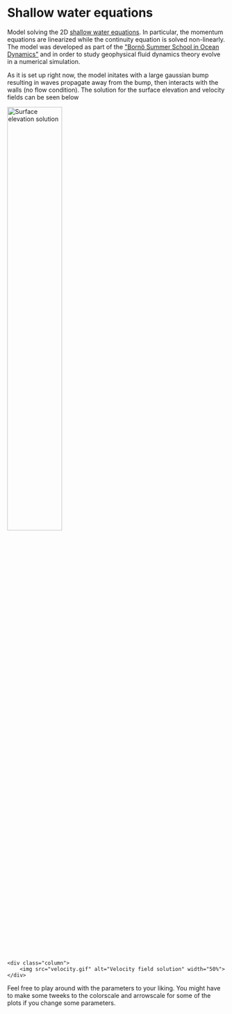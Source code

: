 # Shallow water equations
Model solving the 2D [shallow water equations](https://en.wikipedia.org/wiki/Shallow_water_equations). In particular, the momentum equations are linearized while the continuity equation is solved non-linearly. The model was developed as part of the ["Bornö Summer School in Ocean Dynamics"](https://chess.w.uib.no/event/borno-summer-school-practice/) and in order to study geophysical fluid dynamics theory evolve in a numerical simulation.

As it is set up right now, the model initates with a large gaussian bump resulting in waves propagate away from the bump, then interacts with the walls (no flow condition). The solution for the surface elevation and velocity fields can be seen below

<div class="row">
	<div class="column">
		<img src="surface.gif" alt="Surface elevation solution" width="50%">
	</div>

	<div class="column">
		<img src="velocity.gif" alt="Velocity field solution" width="50%">
	</div>
</div>

Feel free to play around with the parameters to your liking. You might have to make some tweeks to the colorscale and arrowscale for some of the plots if you change some parameters.
